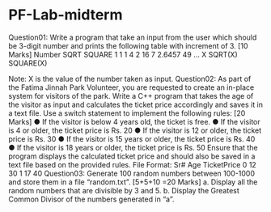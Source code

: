 # PF-Lab-midterm
Question01: Write a program that take an input from the user which should be 3-digit number and
prints the following table with increment of 3. [10 Marks]
Number SQRT SQUARE
1 1 1
4 2 16
7 2.6457 49
...
X SQRT(X) SQUARE(X)

Note: X is the value of the number taken as input.
Question02: As part of the Fatima Jinnah Park Volunteer, you are requested to create an in-place
system for visitors of the park. Write a C++ program that takes the age of the visitor as input and
calculates the ticket price accordingly and saves it in a text file. Use a switch statement to
implement the following rules: [20 Marks]
● If the visitor is below 4 years old, the ticket is free.
● If the visitor is 4 or older, the ticket price is Rs. 20
● If the visitor is 12 or older, the ticket price is Rs. 30
● If the visitor is 15 years or older, the ticket price is Rs. 40
● If the visitor is 18 years or older, the ticket price is Rs. 50
Ensure that the program displays the calculated ticket price and should also be saved in a text file
based on the provided rules.
File Format:
Sr# Age TicketPrice
0 12 30
1 17 40
Question03: Generate 100 random numbers between 100-1000 and store them in a file
“random.txt”. [5+5+10 =20 Marks]
a. Display all the random numbers that are divisible by 3 and 5.
b. Display the Greatest Common Divisor of the numbers generated in “a”.
